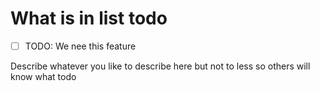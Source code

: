 
# What is in list todo

* [ ] TODO: We nee this feature

Describe whatever you like to describe here
but not to less so others will know what todo
